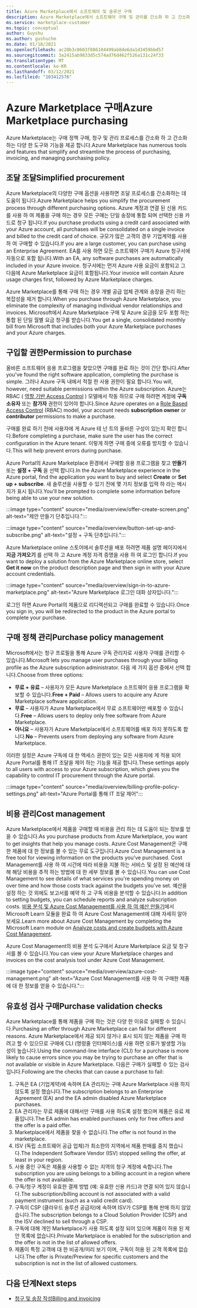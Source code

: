 ```yaml
---
title: Azure Marketplace에서 소프트웨어 및 솔루션 구매
description: Azure Marketplace에서 소프트웨어 구매 및 관리를 간소화 하 고 간소화 하는 도구에 대해 알아봅니다.
ms.service: marketplace-customer
ms.topic: conceptual
author: Guyshu
ms.author: gushuchm
ms.date: 01/18/2021
ms.openlocfilehash: ac20b3c0603f886104499ab8de6da1d3459bbd57
ms.sourcegitcommit: 3a2415ab9833d5c574ad76d462f526a131c24f33
ms.translationtype: MT
ms.contentlocale: ko-KR
ms.lasthandoff: 03/12/2021
ms.locfileid: "103412576"
---
```

# <a name="azure-marketplace-purchasing"></a><span data-ttu-id="37b36-103">Azure Marketplace 구매</span><span class="sxs-lookup"><span data-stu-id="37b36-103">Azure Marketplace purchasing</span></span>

<span data-ttu-id="37b36-104">Azure Marketplace는 구매 정책 구매, 청구 및 관리 프로세스를 간소화 하 고 간소화 하는 다양 한 도구와 기능을 제공 합니다.</span><span class="sxs-lookup"><span data-stu-id="37b36-104">Azure Marketplace has numerous tools and features that simplify and streamline the process of purchasing, invoicing, and managing purchasing policy.</span></span>

## <a name="simplified-procurement"></a><span data-ttu-id="37b36-105">조달 조달</span><span class="sxs-lookup"><span data-stu-id="37b36-105">Simplified procurement</span></span>

<span data-ttu-id="37b36-106">Azure Marketplace의 다양한 구매 옵션을 사용하면 조달 프로세스를 간소화하는 데 도움이 됩니다.</span><span class="sxs-lookup"><span data-stu-id="37b36-106">Azure Marketplace helps you simplify the procurement process through different purchasing options.</span></span> <span data-ttu-id="37b36-107">Azure 계정과 연결 된 신용 카드를 사용 하 여 제품을 구매 하는 경우 모든 구매는 단일 송장에 통합 되며 선택한 신용 카드로 청구 됩니다.</span><span class="sxs-lookup"><span data-stu-id="37b36-107">If you purchase products using a credit card associated with your Azure account, all purchases will be consolidated on a single invoice and billed to the credit card of choice.</span></span> <span data-ttu-id="37b36-108">규모가 많은 고객의 경우 기업계약를 사용 하 여 구매할 수 있습니다.</span><span class="sxs-lookup"><span data-stu-id="37b36-108">If you are a large customer, you can purchase using an Enterprise Agreement.</span></span> <span data-ttu-id="37b36-109">EA를 사용 하면 모든 소프트웨어 구매가 Azure 청구서에 자동으로 포함 됩니다.</span><span class="sxs-lookup"><span data-stu-id="37b36-109">With an EA, any software purchases are automatically included in your Azure invoice.</span></span> <span data-ttu-id="37b36-110">청구서에는 먼저 Azure 사용 요금이 포함되고 그 다음에 Azure Marketplace 요금이 포함됩니다.</span><span class="sxs-lookup"><span data-stu-id="37b36-110">Your invoice will contain Azure usage charges first, followed by Azure Marketplace charges.</span></span>

<span data-ttu-id="37b36-111">Azure Marketplace를 통해 구매 하는 경우 개별 공급 업체 관계와 송장을 관리 하는 복잡성을 제거 합니다.</span><span class="sxs-lookup"><span data-stu-id="37b36-111">When you purchase through Azure Marketplace, you eliminate the complexity of managing individual vendor relationships and invoices.</span></span> <span data-ttu-id="37b36-112">Microsoft에서 Azure Marketplace 구매 및 Azure 요금을 모두 포함 하는 통합 된 단일 월별 요금 청구를 받습니다.</span><span class="sxs-lookup"><span data-stu-id="37b36-112">You get a single, consolidated monthly bill from Microsoft that includes both your Azure Marketplace purchases and your Azure charges.</span></span>

## <a name="permission-to-purchase"></a><span data-ttu-id="37b36-113">구입할 권한</span><span class="sxs-lookup"><span data-stu-id="37b36-113">Permission to purchase</span></span>

<span data-ttu-id="37b36-114">올바른 소프트웨어 응용 프로그램을 찾았으면 구매를 완료 하는 것이 간단 합니다.</span><span class="sxs-lookup"><span data-stu-id="37b36-114">After you've found the right software application, completing the purchase is simple.</span></span> <span data-ttu-id="37b36-115">그러나 Azure 구독 내에서 적절 한 사용 권한이 필요 합니다.</span><span class="sxs-lookup"><span data-stu-id="37b36-115">You will, however, need suitable permissions within the Azure subscription.</span></span> <span data-ttu-id="37b36-116">Azure는 RBAC ( [역할 기반 Access Control](/azure/role-based-access-control/overview) ) 모델에서 작동 하므로 구매 하려면 계정에 **구독 소유자** 또는 **참가자** 권한이 있어야 합니다.</span><span class="sxs-lookup"><span data-stu-id="37b36-116">Since Azure operates on a [Role Based Access Control](/azure/role-based-access-control/overview) (RBAC) model, your account needs **subscription owner** or **contributor** permissions to make a purchase.</span></span>

<span data-ttu-id="37b36-117">구매를 완료 하기 전에 사용자에 게 Azure 테 넌 트의 올바른 구성이 있는지 확인 합니다.</span><span class="sxs-lookup"><span data-stu-id="37b36-117">Before completing a purchase, make sure the user has the correct configuration in the Azure tenant.</span></span> <span data-ttu-id="37b36-118">이렇게 하면 구매 중에 오류를 방지할 수 있습니다.</span><span class="sxs-lookup"><span data-stu-id="37b36-118">This will help prevent errors during purchase.</span></span>

<span data-ttu-id="37b36-119">Azure Portal의 Azure Marketplace 환경에서 구매할 응용 프로그램을 찾고 **만들기** 또는 **설정 + 구독** 을 선택 합니다.</span><span class="sxs-lookup"><span data-stu-id="37b36-119">In the Azure Marketplace experience in the Azure portal, find the application you want to buy and select **Create** or **Set up + subscribe**.</span></span> <span data-ttu-id="37b36-120">새 솔루션을 사용할 수 있기 전에 몇 가지 정보를 입력 하 라는 메시지가 표시 됩니다.</span><span class="sxs-lookup"><span data-stu-id="37b36-120">You'll be prompted to complete some information before being able to use your new solution.</span></span>

:::image type="content" source="media/overview/offer-create-screen.png" alt-text="제안 만들기 단추입니다.":::

:::image type="content" source="media/overview/button-set-up-and-subscribe.png" alt-text="설정 + 구독 단추입니다.":::

<span data-ttu-id="37b36-123">Azure Marketplace online 스토어에서 솔루션을 배포 하려면 제품 설명 페이지에서 **지금 가져오기** 를 선택 하 고 Azure 계정 자격 증명을 사용 하 여 로그인 합니다.</span><span class="sxs-lookup"><span data-stu-id="37b36-123">If you want to deploy a solution from the Azure Marketplace online store, select **Get it now** on the product description page and then sign in with your Azure account credentials.</span></span>

:::image type="content" source="media/overview/sign-in-to-azure-marketplace.png" alt-text="Azure Marketplace 로그인 대화 상자입니다.":::

<span data-ttu-id="37b36-125">로그인 하면 Azure Portal의 제품으로 리디렉션되고 구매를 완료할 수 있습니다.</span><span class="sxs-lookup"><span data-stu-id="37b36-125">Once you sign in, you will be redirected to the product in the Azure portal to complete your purchase.</span></span>

## <a name="purchase-policy-management"></a><span data-ttu-id="37b36-126">구매 정책 관리</span><span class="sxs-lookup"><span data-stu-id="37b36-126">Purchase policy management</span></span>

<span data-ttu-id="37b36-127">Microsoft에서는 청구 프로필을 통해 Azure 구독 관리자로 사용자 구매를 관리할 수 있습니다.</span><span class="sxs-lookup"><span data-stu-id="37b36-127">Microsoft lets you manage user purchases through your billing profile as the Azure subscription administrator.</span></span> <span data-ttu-id="37b36-128">다음 세 가지 옵션 중에서 선택 합니다.</span><span class="sxs-lookup"><span data-stu-id="37b36-128">Choose from three options:</span></span>

- <span data-ttu-id="37b36-129">**무료 + 유료** – 사용자가 모든 Azure Marketplace 소프트웨어 응용 프로그램을 확보할 수 있습니다.</span><span class="sxs-lookup"><span data-stu-id="37b36-129">**Free + Paid** – Allows users to acquire any Azure Marketplace software application.</span></span>
- <span data-ttu-id="37b36-130">**무료** – 사용자가 Azure Marketplace에서 무료 소프트웨어만 배포할 수 있습니다.</span><span class="sxs-lookup"><span data-stu-id="37b36-130">**Free** – Allows users to deploy only free software from Azure Marketplace.</span></span>
- <span data-ttu-id="37b36-131">**아니요** – 사용자가 Azure Marketplace에서 소프트웨어를 배포 하지 못하도록 합니다.</span><span class="sxs-lookup"><span data-stu-id="37b36-131">**No** – Prevents users from deploying any software from Azure Marketplace.</span></span>

<span data-ttu-id="37b36-132">이러한 설정은 Azure 구독에 대 한 액세스 권한이 있는 모든 사용자에 게 적용 되어 Azure Portal를 통해 IT 조달을 제어 하는 기능을 제공 합니다.</span><span class="sxs-lookup"><span data-stu-id="37b36-132">These settings apply to all users with access to your Azure subscription, which gives you the capability to control IT procurement through the Azure portal.</span></span>

:::image type="content" source="media/overview/billing-profile-policy-settings.png" alt-text="Azure Portal를 통해 IT 조달 제어":::

## <a name="cost-management"></a><span data-ttu-id="37b36-134">비용 관리</span><span class="sxs-lookup"><span data-stu-id="37b36-134">Cost management</span></span>

<span data-ttu-id="37b36-135">Azure Marketplace에서 제품을 구매할 때 비용을 관리 하는 데 도움이 되는 정보를 얻을 수 있습니다.</span><span class="sxs-lookup"><span data-stu-id="37b36-135">As you purchase products from Azure Marketplace, you want to get insights that help you manage costs.</span></span> <span data-ttu-id="37b36-136">Azure Cost Management은 구매한 제품에 대 한 정보를 볼 수 있는 무료 도구입니다.</span><span class="sxs-lookup"><span data-stu-id="37b36-136">Azure Cost Management is a free tool for viewing information on the products you've purchased.</span></span> <span data-ttu-id="37b36-137">Cost Management를 사용 하 여 시간에 따라 비용을 지불 하는 서비스 및 설정 된 예산에 대해 해당 비용을 추적 하는 방법에 대 한 세부 정보를 볼 수 있습니다.</span><span class="sxs-lookup"><span data-stu-id="37b36-137">You can use Cost Management to see details of what services you're spending money on over time and how those costs track against the budgets you've set.</span></span> <span data-ttu-id="37b36-138">예산을 설정 하는 것 외에도 보고서를 예약 하 고 구독 비용을 분석할 수 있습니다.</span><span class="sxs-lookup"><span data-stu-id="37b36-138">In addition to setting budgets, you can schedule reports and analyze subscription costs.</span></span> <span data-ttu-id="37b36-139">[비용 분석 및 Azure Cost Management를 사용 하 여 예산 만들기](/learn/modules/analyze-costs-create-budgets-azure-cost-management/)에서 Microsoft Learn 모듈을 완료 하 여 Azure Cost Management에 대해 자세히 알아보세요.</span><span class="sxs-lookup"><span data-stu-id="37b36-139">Learn more about Azure Cost Management by completing the Microsoft Learn module on [Analyze costs and create budgets with Azure Cost Management](/learn/modules/analyze-costs-create-budgets-azure-cost-management/).</span></span>

<span data-ttu-id="37b36-140">Azure Cost Management의 비용 분석 도구에서 Azure Marketplace 요금 및 청구서를 볼 수 있습니다.</span><span class="sxs-lookup"><span data-stu-id="37b36-140">You can view your Azure Marketplace charges and invoices on the cost analysis tool under Azure Cost Management.</span></span>

:::image type="content" source="media/overview/azure-cost-management.png" alt-text="Azure Cost Management를 사용 하 여 구매한 제품에 대 한 정보를 얻을 수 있습니다.":::

## <a name="purchase-validation-checks"></a><span data-ttu-id="37b36-142">유효성 검사 구매</span><span class="sxs-lookup"><span data-stu-id="37b36-142">Purchase validation checks</span></span>

<span data-ttu-id="37b36-143">Azure Marketplace를 통해 제품을 구매 하는 것은 다양 한 이유로 실패할 수 있습니다.</span><span class="sxs-lookup"><span data-stu-id="37b36-143">Purchasing an offer through Azure Marketplace can fail for different reasons.</span></span> <span data-ttu-id="37b36-144">Azure Marketplace에서 제공 되지 않거나 표시 되지 않는 제품을 구매 하려고 할 수 있으므로 구매에 CLI (명령줄 인터페이스)를 사용 하면 오류가 발생할 가능성이 높습니다.</span><span class="sxs-lookup"><span data-stu-id="37b36-144">Using the command-line interface (CLI) for a purchase is more likely to cause errors since you may be trying to purchase an offer that is not available or visible in Azure Marketplace.</span></span> <span data-ttu-id="37b36-145">다음은 구매가 실패할 수 있는 검사입니다.</span><span class="sxs-lookup"><span data-stu-id="37b36-145">Following are the checks that can cause a purchase to fail:</span></span>

1. <span data-ttu-id="37b36-146">구독은 EA (기업계약)에 속하며 EA 관리자는 구매 Azure Marketplace 사용 하지 않도록 설정 했습니다.</span><span class="sxs-lookup"><span data-stu-id="37b36-146">The subscription belongs to an Enterprise Agreement (EA) and the EA admin disabled Azure Marketplace purchases.</span></span>
1. <span data-ttu-id="37b36-147">EA 관리자는 무료 제품에 대해서만 구매를 사용 하도록 설정 했으며 제품은 유료 제품입니다.</span><span class="sxs-lookup"><span data-stu-id="37b36-147">The EA admin has enabled purchases only for free offers and the offer is a paid offer.</span></span>
1. <span data-ttu-id="37b36-148">Marketplace에서 제품을 찾을 수 없습니다.</span><span class="sxs-lookup"><span data-stu-id="37b36-148">The offer is not found in the marketplace.</span></span>
1. <span data-ttu-id="37b36-149">ISV (독립 소프트웨어 공급 업체)가 최소한의 지역에서 제품 판매를 중지 했습니다.</span><span class="sxs-lookup"><span data-stu-id="37b36-149">The Independent Software Vendor (ISV) stopped selling the offer, at least in your region.</span></span>
1. <span data-ttu-id="37b36-150">사용 중인 구독은 제품을 사용할 수 없는 지역의 청구 계정에 속합니다.</span><span class="sxs-lookup"><span data-stu-id="37b36-150">The subscription you are using belongs to a billing account in a region where the offer is not available.</span></span>
1. <span data-ttu-id="37b36-151">구독/청구 계정이 유효한 결제 방법 (예: 유효한 신용 카드)과 연결 되어 있지 않습니다.</span><span class="sxs-lookup"><span data-stu-id="37b36-151">The subscription/billing account is not associated with a valid payment instrument (such as a valid credit card).</span></span>
1. <span data-ttu-id="37b36-152">구독이 CSP (클라우드 솔루션 공급자)에 속하며 ISV가 CSP를 통해 판매 하지 않았습니다.</span><span class="sxs-lookup"><span data-stu-id="37b36-152">The subscription belongs to a Cloud Solution Provider (CSP) and the ISV declined to sell through a CSP.</span></span>
1. <span data-ttu-id="37b36-153">구독에 대해 개인 Marketplace가 사용 하도록 설정 되어 있으며 제품이 허용 된 제안 목록에 없습니다.</span><span class="sxs-lookup"><span data-stu-id="37b36-153">Private Marketplace is enabled for the subscription and the offer is not in the list of allowed offers.</span></span>
1. <span data-ttu-id="37b36-154">제품이 특정 고객에 대 한 비공개/미리 보기 이며, 구독이 허용 된 고객 목록에 없습니다.</span><span class="sxs-lookup"><span data-stu-id="37b36-154">The offer is Private/Preview for specific customers and the subscription is not in the list of allowed customers.</span></span>

## <a name="next-steps"></a><span data-ttu-id="37b36-155">다음 단계</span><span class="sxs-lookup"><span data-stu-id="37b36-155">Next steps</span></span>

- [<span data-ttu-id="37b36-156">청구 및 송장 작성</span><span class="sxs-lookup"><span data-stu-id="37b36-156">Billing and invoicing</span></span>](billing-invoicing.md)